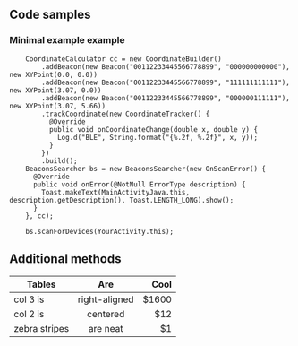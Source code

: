     
## Code samples

### Minimal example example

```
    CoordinateCalculator cc = new CoordinateBuilder()
        .addBeacon(new Beacon("00112233445566778899", "000000000000"), new XYPoint(0.0, 0.0))
        .addBeacon(new Beacon("00112233445566778899", "111111111111"), new XYPoint(3.07, 0.0))
        .addBeacon(new Beacon("00112233445566778899", "000000111111"), new XYPoint(3.07, 5.66))
        .trackCoordinate(new CoordinateTracker() {
          @Override
          public void onCoordinateChange(double x, double y) {
            Log.d("BLE", String.format("{%.2f, %.2f}", x, y));
          }
        })
        .build();
    BeaconsSearcher bs = new BeaconsSearcher(new OnScanError() {
      @Override
      public void onError(@NotNull ErrorType description) {
        Toast.makeText(MainActivityJava.this, description.getDescription(), Toast.LENGTH_LONG).show();
      }
    }, cc);

    bs.scanForDevices(YourActivity.this);

``` 


## Additional methods

| Tables        | Are           | Cool  |
| ------------- |:-------------:| -----:|
| col 3 is      | right-aligned | $1600 |
| col 2 is      | centered      |   $12 |
| zebra stripes | are neat      |    $1 |
